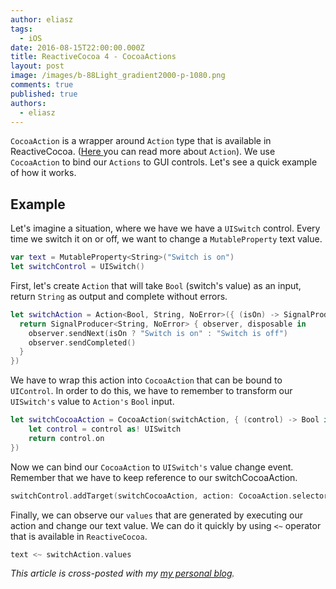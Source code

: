 ```yaml
---
author: eliasz
tags:
  - iOS
date: 2016-08-15T22:00:00.000Z
title: ReactiveCocoa 4 - CocoaActions
layout: post
image: /images/b-88Light_gradient2000-p-1080.png
comments: true
published: true
authors:
  - eliasz
---
```

`CocoaAction` is a wrapper around `Action` type that is available in ReactiveCocoa. ([Here ](http://blog.brightinventions.pl/reactivecocoa-4-action/) you can read more about `Action`). We use `CocoaAction` to bind our `Actions` to GUI controls. Let's see a quick example of how it works.

## Example

Let's imagine a situation, where we have we have a `UISwitch` control. Every time we switch it on or off, we want to change a `MutableProperty` text value.

```swift
var text = MutableProperty<String>("Switch is on")
let switchControl = UISwitch()
```

First, let's create `Action` that will take `Bool` (switch's value) as an input, return `String` as output and complete without errors.

```swift
let switchAction = Action<Bool, String, NoError>({ (isOn) -> SignalProducer<String, NoError> in
  return SignalProducer<String, NoError> { observer, disposable in
    observer.sendNext(isOn ? "Switch is on" : "Switch is off")
    observer.sendCompleted()
  }
})
```

We have to wrap this action into `CocoaAction` that can be bound to `UIControl`. In order to do this, we have to remember to transform our `UISwitch's` value to `Action's` `Bool` input.

```swift
let switchCocoaAction = CocoaAction(switchAction, { (control) -> Bool in
    let control = control as! UISwitch
    return control.on
})
```

Now we can bind our `CocoaAction` to `UISwitch's` value change event. Remember that we have to keep reference to our switchCocoaAction.

```swift
switchControl.addTarget(switchCocoaAction, action: CocoaAction.selector, forControlEvents: .ValueChanged)
```

Finally, we can observe our `values` that are generated by executing our action and change our text value. We can do it quickly by using `<~` operator that is available in `ReactiveCocoa`.

```swift
text <~ switchAction.values
```

*This article is cross-posted with my [my personal blog](http://eluss.github.io/).*

